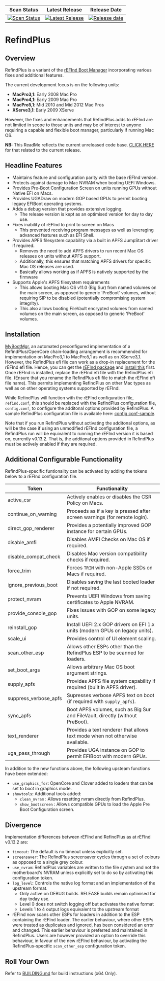 | Scan Status  | Latest Release  | Release Date  |
|:------------:|:---------------:|:-------------:|
| [![Scan Status](https://scan.coverity.com/projects/22695/badge.svg?flat=1)](https://scan.coverity.com/projects/22695) | [![Latest Release](https://img.shields.io/github/release/dakanji/RefindPlus.svg?flat=1&label=)](https://github.com/dakanji/RefindPlus/releases) | [![Release date](https://img.shields.io/github/release-date/dakanji/RefindPlus.svg?flat=1&color=informational&label=)](https://github.com/dakanji/RefindPlus/releases) |

# RefindPlus
## Overview
RefindPlus is a variant of the [rEFInd Boot Manager](https://www.rodsbooks.com/refind) incorporating various fixes and additional features.

The current development focus is on the following units:
- **MacPro3,1**: Early 2008 Mac Pro
- **MacPro4,1**: Early 2009 Mac Pro
- **MacPro5,1**: Mid 2010 and Mid 2012 Mac Pros
- **XServe3,1**: Early 2009 XServe

However, the fixes and enhancements that RefindPlus adds to rEFInd are not limited in scope to those units and may be of interest to anyone requiring a capable and flexible boot manager, particularly if running Mac OS.

**NB:** This ReadMe reflects the current unreleased code base. [CLICK HERE](https://github.com/dakanji/RefindPlus/blob/GOPFix/README-Released.md) for that related to the current release.

## Headline Features
- Maintains feature and configuration parity with the base rEFInd version.
- Protects against damage to Mac NVRAM when booting UEFI Windows.
- Provides Pre-Boot Configuration Screen on units running GPUs without Native EFI on Macs.
- Provides UGADraw on modern GOP based GPUs to permit booting legacy EFIBoot operating systems.
- Adds a debug version that provides extensive logging.
  * The release version is kept as an optimised version for day to day use.
- Fixes inability of rEFInd to print to screen on Macs
  * This prevented receiving program messages as well as leveraging advanced features such as EFI Shell.
- Provides APFS filesystem capability via a built in APFS JumpStart driver if required.
  * Removes the need to add APFS drivers to run recent Mac OS releases on units without APFS support.
  * Additionally, this ensures that matching APFS drivers for specific Mac OS releases are used.
  * Basically allows working as if APFS is natively supported by the firmware
- Supports Apple's APFS filesystem requirements
  * This allows booting Mac OS v11.0 (Big Sur) from named volumes on the main screen, as opposed to generic 'PreBoot' volumes, without requiring SIP to be disabled (potentially compromising system integrity).
  * This also allows booting FileVault encrypted volumes from named volumes on the main screen, as opposed to generic 'PreBoot' volumes.

## Installation
[MyBootMgr](https://www.dakanji.com/creations/index.html), an automated preconfigured implementation of a RefindPlus/OpenCore chain-loading arrangement is recommended for implementation on MacPro3,1 to MacPro5,1 as well as on XServe3,1. However, the RefindPlus efi file can work as a drop-in replacement for the rEFInd efi file. Hence, you can get the [rEFInd package](https://www.rodsbooks.com/refind/getting.html) and [install this](https://www.rodsbooks.com/refind/installing.html) first. Once rEFInd is installed, replace the rEFInd efi file with the RefindPlus efi file. (Ensure that you rename the RefindPlus efi file to match the rEFInd efi file name). This permits implementing RefindPlus on other Mac types as well as on other operating systems supported by rEFInd.

While RefindPlus will function with the rEFInd configuration file, `refind.conf`, this should be replaced with the RefindPlus configuration file, `config.conf`, to configure the additonal options provided by RefindPlus. A sample RefindPlus configuration file is available here: [config.conf-sample](https://github.com/dakanji/RefindPlus/blob/GOPFix/config.conf-sample).

Note that if you run RefindPlus without activating the additonal  options, as will be the case if using an unmodified rEFInd configuration file, a RefindPlus run will be equivalent to running the rEFInd version it is based on, currently v0.13.2. That is, the additonal options provided in RefindPlus must be actively enabled if they are required.

## Additional Configurable Functionality
RefindPlus-specific funtionality can be activated by adding the tokens below to a rEFInd configuration file.

Token| Functionality
---- | ----
active_csr           |Actively enables or disables the CSR Policy on Macs.
continue_on_warning  |Proceeds as if a key is pressed after screen warnings (for remote login).
direct_gop_renderer  |Provides a potentially improved GOP instance for certain GPUs.
disable_amfi         |Disables AMFI Checks on Mac OS if required.
disable_compat_check |Disables Mac version compatibility checks if required.
force_trim           |Forces `TRIM` with non-Apple SSDs on Macs if required.
ignore_previous_boot |Disables saving the last booted loader if not required.
protect_nvram        |Prevents UEFI Windows from saving certificates to Apple NVRAM.
provide_console_gop  |Fixes issues with GOP on some legacy units.
reinstall_gop        |Install UEFI 2.x GOP drivers on EFI 1.x units (modern GPUs on legacy units).
scale_ui             |Provides control of UI element scaling.
scan_other_esp       |Allows other ESPs other than the RefindPlus ESP to be scanned for loaders.
set_boot_args        |Allows arbitrary Mac OS boot argument strings.
supply_apfs          |Provides APFS file system capability if required (built in APFS driver).
suppress_verbose_apfs|Supresses verbose APFS text on boot (if required with `supply_apfs`).
sync_apfs            |Boot APFS volumes, such as Big Sur and FileVault, directly (without PreBoot).
text_renderer        |Provides a text renderer that allows text mode when not otherwise available.
uga_pass_through     |Provides UGA instance on GOP to permit EFIBoot with modern GPUs.

In addition to the new functions above, the following upsteam functions have been extended:
- `use_graphics_for`: OpenCore and Clover added to loaders that can be set to boot in graphics mode.
- `showtools`: Additional tools added:
  - `clean_nvram` : Allows resetting nvram directly from RefindPlus.
  - `show_bootscreen` : Allows compatible GPUs to load the Apple Pre Boot Configuration screen.

## Divergence
Implementation differences between rEFInd and RefindPlus as at rEFInd v0.13.2 are:
- `timeout`: The default is no timeout unless explicitly set.
- `screensaver`: The RefindPlus screensaver cycles through a set of colours as opposed to a single grey colour.
- `use_nvram`: RefindPlus variables are written to the file system and not the motherboard's NVRAM unless explicitly set to do so by activating this configuration token.
- `log_level`: Controls the native log format and an implementation of the upstream format.
  * Only active on DEBUG builds. RELEASE builds remain optimised for day today use.
  * Level 0 does not switch logging off but activates the native format
  * Levels 1 to 4 output logs equivalent to the upstream format
- rEFInd now scans other ESPs for loaders in addition to the ESP containing the rEFInd loader. The earlier behaviour, where other ESPs were treated as duplicates and ignored, has been considered an error and changed. This earlier behaviour is preferred and maintained in RefindPlus. Users are however provided an option to override this behaviour, in favour of the new rEFInd behaviour, by activating the RefindPlus-specific `scan_other_esp` configuration token.

## Roll Your Own
Refer to [BUILDING.md](https://github.com/dakanji/RefindPlus/blob/GOPFix/BUILDING.md) for build instructions (x64 Only).
